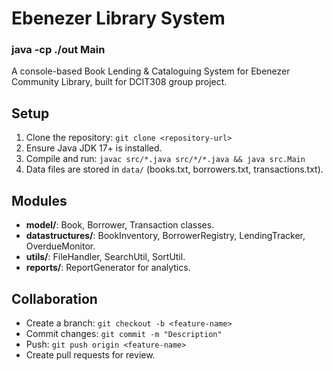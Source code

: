 # Ebenezer Library System

### java -cp ./out Main
A console-based Book Lending & Cataloguing System for Ebenezer Community Library, built for DCIT308 group project.

## Setup
1. Clone the repository: `git clone <repository-url>`
2. Ensure Java JDK 17+ is installed.
3. Compile and run: `javac src/*.java src/*/*.java && java src.Main`
4. Data files are stored in `data/` (books.txt, borrowers.txt, transactions.txt).

## Modules
- **model/**: Book, Borrower, Transaction classes.
- **datastructures/**: BookInventory, BorrowerRegistry, LendingTracker, OverdueMonitor.
- **utils/**: FileHandler, SearchUtil, SortUtil.
- **reports/**: ReportGenerator for analytics.

## Collaboration
- Create a branch: `git checkout -b <feature-name>`
- Commit changes: `git commit -m "Description"`
- Push: `git push origin <feature-name>`
- Create pull requests for review.




